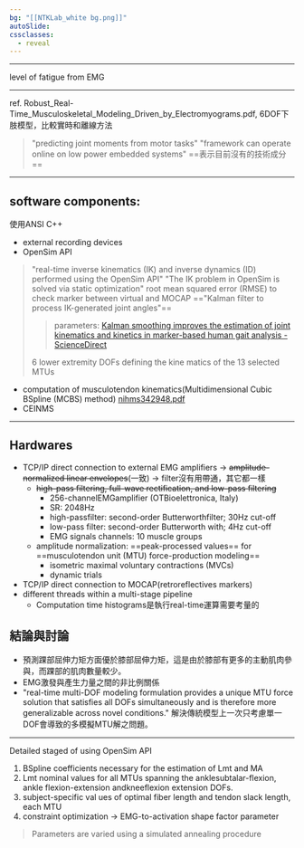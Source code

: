 ```yaml
---
bg: "[[NTKLab_white bg.png]]"
autoSlide: 
cssclasses:
  - reveal
---
```

---

<style>
    .reveal {
        font-family: 'Times New Roman', '標楷體';
        font-size: 30px;
        text-align: left;
        color: black;
        background-size: cover;
        background-position: center;
    }
	.with-border{
		border: 1px solid red;
	}
	.headers-font{
		--h1-style: 'Times New Roman', '標楷體';
		--h2-style: 'Times New Roman', '標楷體';
		--h3-style: 'Times New Roman', '標楷體';
		--h4-style: 'Times New Roman', '標楷體';
		--h5-style: 'Times New Roman', '標楷體';
		--h6-style: 'Times New Roman', '標楷體';
	}
</style>
<grid drag="70 10" drop="-3 40">
level of fatigue from EMG
<!-- element style="font-size: 40px;align: left; text-align: left;color: white"-->
</grid>

<!-- slide bg="../../NTKLab_white bg_cover_resize.png"-->

---

ref. Robust_Real-Time_Musculoskeletal_Modeling_Driven_by_Electromyograms.pdf, 
6DOF下肢模型，比較實時和離線方法
>"predicting joint moments from motor tasks"
>"framework can operate online on low power embedded systems"
==表示目前沒有的技術成分==

---
## software components:
使用ANSI C++
- external recording devices
- OpenSim API
>"real-time inverse kinematics (IK) and inverse dynamics (ID) performed using the OpenSim API"
>"The IK problem in OpenSim is solved via static optimization"
>root mean squared error (RMSE) to check marker between virtual and MOCAP
>=="Kalman filter to process IK-generated joint angles"==
>>parameters: [Kalman smoothing improves the estimation of joint kinematics and kinetics in marker-based human gait analysis - ScienceDirect](https://www.sciencedirect.com/science/article/pii/S0021929008004685)
>
>6 lower extremity DOFs defining the kine matics of the 13 selected MTUs
- computation of musculotendon kinematics(Multidimensional Cubic BSpline (MCBS) method) [nihms342948.pdf](https://pmc.ncbi.nlm.nih.gov/articles/PMC3264840/pdf/nihms342948.pdf)
- CEINMS

---
## Hardwares
- TCP/IP direct connection to external EMG amplifiers -> ~~amplitude-normalized linear envelopes~~(一致) -> filter沒有用帶通，其它都一樣
	- ~~high-pass filtering, full-wave rectification, and low-pass filtering~~
		- 256-channelEMGamplifier (OTBioelettronica, Italy)
		- SR: 2048Hz
		- high-passfilter: second-order Butterworthfilter; 30Hz cut-off
		- low-pass filter: second-order Butterworth with; 4Hz cut-off
		- EMG signals channels: 10 muscle groups
	- amplitude normalization: ==peak-processed values== for ==musculotendon unit (MTU) force-production modeling==
		- isometric maximal voluntary contractions (MVCs)
		- dynamic trials
- TCP/IP direct connection to MOCAP(retroreflectives markers)
- different threads within a multi-stage pipeline
	- Computation time histograms是執行real-time運算需要考量的

## 結論與討論
- 預測踝部屈伸力矩方面優於膝部屈伸力矩，這是由於膝部有更多的主動肌肉參與，而踝部的肌肉數量較少。
- EMG激發與產生力量之間的非比例關係
- "real-time multi-DOF modeling formulation provides a unique MTU force solution that satisfies all DOFs simultaneously and is therefore more generalizable across novel conditions." 解決傳統模型上一次只考慮單一DOF會導致的多模擬MTU解之問題。

---
Detailed staged of using OpenSim API

1) BSpline coefficients necessary for the estimation of Lmt and MA
2) Lmt nominal values for all MTUs spanning the anklesubtalar-flexion, ankle flexion-extension andkneeflexion extension DOFs.
3) subject-specific val ues of optimal fiber length and tendon slack length, each MTU
4) constraint optimization -> EMG-to-activation shape factor parameter
>Parameters are varied using a simulated annealing procedure